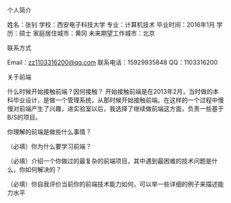 个人简介

姓名：张钊 
学校：西安电子科技大学
专业：计算机技术
毕业时间：2016年1月
学历：硕士
家庭居住城市：黄冈
未来期望工作城市：北京

联系方式

Email：zz1103316200@qq.com
联系电话：15929935848 
QQ：1103316200

关于前端

什么时候开始接触前端？因何接触？
    开始接触前端是在2013年2月，当时做的本科毕业设计，是做一个管理系统，从那时候开始接触前端。在这样的一个过程中慢慢对前端产生了兴趣，进实验室以后，我选择了继续做前端这方面，负责一些基于B/S的项目。

你理解的前端是做些什么事情？
    

（必填）你为什么要学习前端？

（必填）介绍一个你做过的最复杂的前端项目，其中遇到最困难的技术问题是什么，你如何解决的？

（必填）你自我评价当前你的前端技术能力如何，可以举一些详细的例子来描述能力水平
